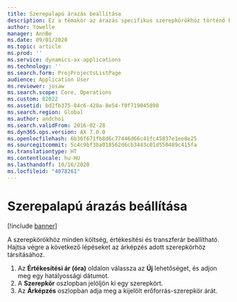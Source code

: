 ```yaml
---
title: Szerepalapú árazás beállítása
description: Ez a témakör az árazás specifikus szerepkörökhöz történő beállításáról nyújt információkat.
author: Yowelle
manager: AnnBe
ms.date: 09/01/2020
ms.topic: article
ms.prod: ''
ms.service: dynamics-ax-applications
ms.technology: ''
ms.search.form: ProjProjectsListPage
audience: Application User
ms.reviewer: josaw
ms.search.scope: Core, Operations
ms.custom: 82022
ms.assetid: bd2fb375-84c6-428a-8e54-f0f719045898
ms.search.region: Global
ms.author: andchoi
ms.search.validFrom: 2016-02-28
ms.dyn365.ops.version: AX 7.0.0
ms.openlocfilehash: 6b36f671fb8d6c77446d66c41fc45837e1ee8e25
ms.sourcegitcommit: 5c4c9bf3ba018562d6cb3443c01d550489c415fa
ms.translationtype: HT
ms.contentlocale: hu-HU
ms.lasthandoff: 10/16/2020
ms.locfileid: "4078261"
---
```

# <a name="set-up-role-based-pricing"></a>Szerepalapú árazás beállítása

[!include [banner](../includes/banner.md)]

A szerepkörökhöz minden költség, értékesítési és transzferár beállítható. Hajtsa végre a következő lépéseket az árképzés adott szerepkörhöz társításához.

1. Az **Értékesítési ár (óra)** oldalon válassza az **Új** lehetőséget, és adjon meg egy hatályossági dátumot.
2. A **Szerepkör** oszlopban jelöljön ki egy szerepkört.
3. Az **Árképzés** oszlopban adja meg a kijelölt erőforrás-szerepkör árát.
